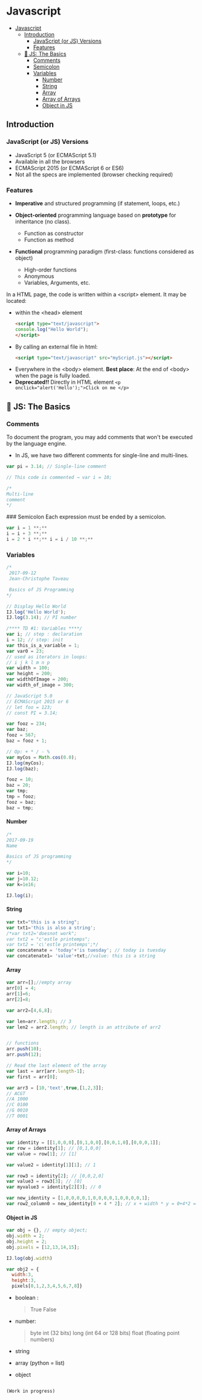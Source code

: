 # Javascript


<!-- @import "[TOC]" {cmd="toc" depthFrom=1 depthTo=6 orderedList=false} -->
<!-- code_chunk_output -->

* [Javascript](#javascript)
	* [Introduction](#introduction)
		* [JavaScript (or JS) Versions](#javascript-or-js-versions)
		* [Features](#features)
	* [:green_book: JS: The Basics](#green_book-js-the-basics)
		* [Comments](#comments)
		* [Semicolon](#semicolon)
		* [Variables](#variables)
			* [Number](#number)
			* [String](#string)
			* [Array](#array)
			* [Array of Arrays](#array-of-arrays)
			* [Object in JS](#object-in-js)

<!-- /code_chunk_output -->

## Introduction

### JavaScript (or JS) Versions

- JavaScript 5 (or ECMAScript 5.1)
- Available in all the browsers
- ECMAScript 2015 (or ECMAScript 6 or ES6)
- Not all the specs are implemented (browser checking required)

### Features
- **Imperative** and structured programming (if statement, loops, etc.)
- **Object-oriented** programming language based on **prototype** for inheritance (no class).

  - Function as constructor
  - Function as method

- **Functional** programming paradigm (first-class: functions considered as object)

  - High-order functions
  - Anonymous
  - Variables, Arguments, etc.


In a HTML page, the code is written within a \<script> element. It may be located:
+ within the \<head> element
  ```html
  <script type="text/javascript">
  console.log("Hello World");
  </script>
  ```
+ By calling an external file in html:
  ```html
  <script type="text/javascript" src="myScript.js"></script>
  ```
+ Everywhere in the \<body> element. **Best place**: At the end of \<body> when the
  page is fully loaded.
+ **Deprecated!!** Directly in HTML element `<p
  onclick="alert('Hello');">Click on me </p>`


## :green_book: JS: The Basics


### Comments

To document the program, you may add comments that won't be executed by the language engine.

- In JS, we have two different comments for single-line and multi-lines.

```javascript
var pi = 3.14; // Single-line comment

// This code is commented → var i = 10;

/*
Multi-line
comment
*/
```
### Semicolon
Each expression must be ended by a semicolon.
```javascript
var i = 1 **;**
i = i + 3 **;**
i = 2 * i **;** i = i / 10 **;**
```

### Variables

```javascript
/*
 2017-09-12
 Jean-Christophe Taveau

 Basics of JS Programming
*/

// Display Hello World
IJ.log('Hello World');
IJ.log(3.14); // PI number

/**** TD #1: Variables ****/
var i; // step : declaration
i = 12; // step: init
var this_is_a_variable = 1;
var var0 = 23;
// used as iterators in loops:
// i j k l m n p
var width = 100;
var height = 200;
var widthOfImage = 200;
var width_of_image = 300;

// JavaScript 5.0
// ECMAScript 2015 or 6
// let foo = 123;
// const PI = 3.14;

var fooz = 234;
var baz;
fooz = 567;
baz = fooz + 1;

// Op: + * / - %
var myCos = Math.cos(0.0);
IJ.log(myCos);
IJ.log(baz);

fooz = 10;
baz = 20;
var tmp;
tmp = fooz;
fooz = baz;
baz = tmp;
```
#### Number
```javascript
/*
2017-09-19
Name

Basics of JS programming
*/

var i=10;
var j=10.12;
var k=1e16;

IJ.log(i);
```

#### String

```js
var txt="this is a string";
var txt1='this is also a string';
/*var txt2='doesnot work";
var txt2 = "c'estle printemps";
var txt2 = 'c\'estle printemps';*/
var concatenate = 'today'+'is tuesday'; // today is tuesday
var concatenate1= 'value'+txt;//value: this is a string
```

#### Array

```js
var arr=[];//empty array
arr[0] = 4;
arr[1]=6;
arr[2]=8;

var arr2=[4,6,8];

var len=arr.length; // 3
var len2 = arr2.length; // length is an attribute of arr2


// functions
arr.push(10);
arr.push(12);

// Read the last element of the array
var last = arr[arr.length-1];
var first = arr[0];

var arr3 = [10,'text',true,[1,2,3]];
// ACGT
//A 1000
//C 0100
//G 0010
//T 0001

```

#### Array of Arrays

```js
var identity = [[1,0,0,0],[0,1,0,0],[0,0,1,0],[0,0,0,1]];
var row = identity[1]; // [0,1,0,0]
var value = row[1]; // [1]

var value2 = identity[1][1]; // 1

var row3 = identity[2]; // [0,0,2,0]
var value3 = row3[3]; // [0]
var myvalue3 = identity[2][3]; // 0

var new_identity = [1,0,0,0,0,1,0,0,0,0,1,0,0,0,0,1];
var row2_column0 = new_identity[0 + 4 * 2]; // x + width * y = 0+4*2 = 8
```

#### Object in JS

```js
var obj = {}, // empty object;
obj.width = 2;
obj.height = 2;
obj.pixels = [12,13,14,15];

IJ.log(obj.width)

var obj2 = {
  width:3,
  height:3,
  pixels[0,1,2,3,4,5,6,7,8]}
```

- boolean :

  > True False

- number:

  > byte int (32 bits) long (int 64 or 128 bits) float (floating point numbers)

- string

- array (python = list)

- object
```

(Work in progress)
```
<script>console.log("test")</script>
